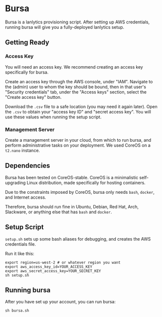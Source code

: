 Bursa
=====

Bursa is a lanlytics provisioning script.
After setting up AWS credentials,
running bursa will give you a fully-deployed lanlytics setup.


Getting Ready
-------------

### Access Key

You will need an access key.
We recommend creating an access key specifically for bursa.

Create an access key through the AWS console, under "IAM".
Navigate to the (admin) user to whom the key should be bound,
then in that user's "Security credentials" tab,
under the "Access keys" section,
select the "Create access key" button.

Download the `.csv` file to a safe location
(you may need it again later).
Open the `.csv` to obtain your "access key ID" and "secret access key".
You will use these values when running the setup script.

### Management Server

Create a management server in your cloud,
from which to run bursa,
and perform administrative tasks on your deployment.
We used CoreOS on a `t2.nano` instance.


Dependencies
------------

Bursa has been tested on CoreOS-stable.
CoreOS is a minimalistic self-upgrading Linux distribution,
made specifically for hosting containers.

Due to the constraints imposed by CoreOS,
bursa only needs `bash`, `docker`, and Internet access.

Therefore,
bursa should run fine in Ubuntu, Debian, Red Hat, Arch, Slackware,
or anything else that has `bash` and `docker`.


Setup Script
-------------

`setup.sh` sets up some bash aliases for debugging,
and creates the AWS credentials file.

Run it like this:

    export region=us-west-2 # or whatever region you want
    export aws_access_key_id=YOUR_ACCESS_KEY
    export aws_secret_access_key=YOUR_SECRET_KEY
    sh setup.sh


Running bursa
-------------

After you have set up your account, you can run bursa:

    sh bursa.sh

